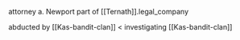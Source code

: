 attorney a. Newport
part of [[Ternath]].legal_company

abducted by [[Kas-bandit-clan]] < investigating [[Kas-bandit-clan]]
